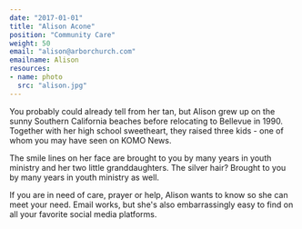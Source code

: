 ```yaml
---
date: "2017-01-01"
title: "Alison Acone"
position: "Community Care"
weight: 50
email: "alison@arborchurch.com"
emailname: Alison
resources:
- name: photo
  src: "alison.jpg"
---
```


You probably could already tell from her tan, but Alison grew up on the sunny Southern California beaches before relocating to Bellevue in 1990. Together with her high school sweetheart, they raised three kids - one of whom you may have seen on KOMO News. 

The smile lines on her face are brought to you by many years in youth ministry and her two little granddaughters. The silver hair? Brought to you by many years in youth ministry as well.

If you are in need of care, prayer or help, Alison wants to know so she can meet your need. Email works, but she's also embarrassingly easy to find on all your favorite social media platforms. 

